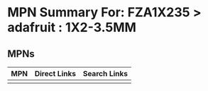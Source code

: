



# MPN Summary For: FZA1X235 > adafruit : 1X2-3.5MM

## MPNs
  

|MPN|Direct Links|Search Links|
| :--- | :--- | :--- |
||||
